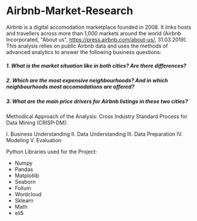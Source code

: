 # Airbnb-Market-Research

Airbnb is a digital accomodation marketplace founded in 2008. It links hosts and travellers across more than 1,000 markets around the world (Airbnb Incorporated, "About us", https://press.airbnb.com/about-us/, 31.03.2019). This analysis relies on public Airbnb data and uses the methods of advanced analytics to answer the following business questions:

##### 1. What is the market situation like in both cities? Are there differences?
##### 2. Which are the most expensive neighbourhoods? And in which neighbourhoods most accomodations are offered?
##### 3. What are the main price drivers for Airbnb listings in these two cities?

Methodical Approach of the Analysis:
Cross Industry Standard Process for Data Mining (CRISP-DM):

I.   Business Understanding
II.  Data Understanding
III. Data Preparation
IV.  Modeling
V.   Evaluation

Python Libraries used for the Project:
- Numpy
- Pandas
- Matplotlib
- Seaborn
- Folium
- Wordcloud
- Sklearn
- Math
- eli5
